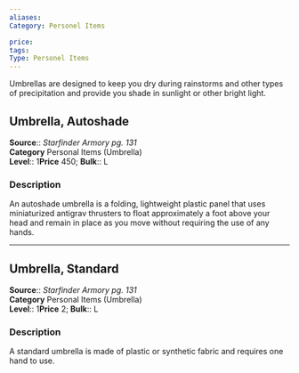 ```yaml
---
aliases: 
Category: Personel Items

price: 
tags: 
Type: Personel Items
---
```

Umbrellas are designed to keep you dry during rainstorms and other types of precipitation and provide you shade in sunlight or other bright light.  

## Umbrella, Autoshade

**Source**:: _Starfinder Armory pg. 131_  
**Category** Personal Items (Umbrella)  
**Level**:: 1**Price** 450; **Bulk**:: L

### Description

An autoshade umbrella is a folding, lightweight plastic panel that uses miniaturized antigrav thrusters to float approximately a foot above your head and remain in place as you move without requiring the use of any hands.

---

## Umbrella, Standard

**Source**:: _Starfinder Armory pg. 131_  
**Category** Personal Items (Umbrella)  
**Level**:: 1**Price** 2; **Bulk**:: L

### Description

A standard umbrella is made of plastic or synthetic fabric and requires one hand to use.
